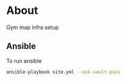 # About

Gym map infra setup

## Ansible

To run ansible

```bash
ansible-playbook site.yml --ask-vault-pass
```
